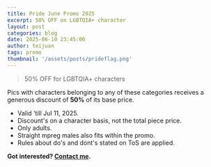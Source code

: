 ```yaml
---
title: Pride June Promo 2025
excerpt: 50% OFF on LGBTQIA+ character
layout: post
categories: blog
date: 2025-06-10 23:45:00
author: teijuan
tags: promo
thumbnail: '/assets/posts/prideflag.png'
---
```


> 50% OFF for LGBTQIA+ characters

Pics with characters belonging to any of these categories receives a generous discount of **50%** of its base price.

- Valid 'till Jul 11, 2025.
- Discount's on a character basis, not the total piece price.
- Only adults.
- Straight mpreg males also fits within the promo.
- Rules about do's and dont's stated on ToS are applied.

**Got interested? [Contact me](/contact).** 


